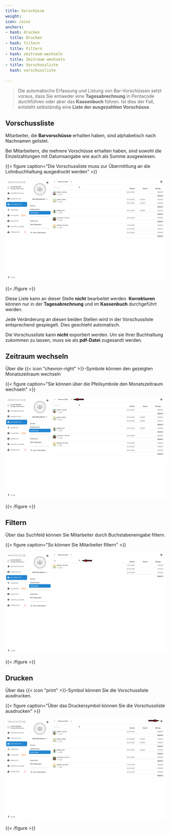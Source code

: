 ```yaml
---
title: Vorschüsse
weight: 
icon: coins
anchors:
- hash: drucken
  title: Drucken
- hash: filtern
  title: Filtern
- hash: zeitraum-wechseln
  title: Zeitraum wechseln
- title: Vorschussliste
  hash: vorschussliste

---
```

> Die automatische Erfassung und Listung von Bar-Vorschüssen setzt voraus, dass Sie entweder eine **Tagesabrechnung** in Pentacode durchführen oder aber das **Kassenbuch** führen. Ist dies der Fall, entsteht selbständig eine **Liste der ausgezahlten Vorschüsse**.

## Vorschussliste

Mitarbeiter, die **Barvorschüsse** erhalten haben, sind alphabetisch nach Nachnamen gelistet.

Bei Mitarbeitern, die mehrere Vorschüsse erhalten haben, sind sowohl die Einzelzahlungen mit Datumsangabe wie auch als Summe ausgewiesen.

{{< figure caption="Die Vorschussliste muss zur Übermittlung an die Lohnbuchhaltung ausgedruckt werden" >}}

![](/uploads/vorschusse3.png)

{{< /figure >}}

Diese Liste kann an dieser Stelle **nicht** bearbeitet werden. **Korrekturen** können nur in der **Tagesabrechnung** und im **Kassenbuch** durchgeführt werden.

Jede Veränderung an diesen beiden Stellen wird in der Vorschussliste entsprechend gespiegelt. Dies geschieht automatisch.

Die Vorschussliste kann **nicht** exportiert werden. Um sie Ihrer Buchhaltung zukommen zu lassen, muss sie als **pdf-Datei** zugesandt werden.

## Zeitraum wechseln

Über die {{< icon "chevron-right" >}}-Symbole können den gezeigten Monatszeitraum wechseln

{{< figure caption="Sie können über die Pfeilsymbole den Monatszeitraum wechseln" >}}

![](/uploads/vorschusse-zeitraum-wechseln.png)

{{< /figure >}}

## Filtern

Über das Suchfeld können Sie Mitarbeiter durch Buchstabeneingabe filtern.

{{< figure caption="So können Sie Mitarbeiter filtern" >}}

![](/uploads/vorschusse-filtern.png)

{{< /figure >}}

## Drucken

Über das {{< icon "print" >}}-Symbol können Sie die Vorschussliste ausdrucken.

{{< figure caption="Über das Druckersymbol können Sie die Vorschussliste ausdrucken" >}}

![](/uploads/vorschusse-drucken.png)

{{< /figure >}}